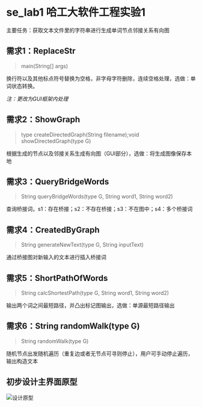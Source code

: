 # se_lab1 哈工大软件工程实验1

主要任务：获取文本文件里的字符串进行生成单词节点邻接关系有向图
 
## 需求1：ReplaceStr

> main(String[] args)

换行符以及其他标点符号替换为空格，非字母字符删除，连续空格处理，选做：单词状态转换。

*注：更改为GUI框架内处理*

## 需求2：ShowGraph

> type createDirectedGraph(String filename);void showDirectedGraph(type G)

根据生成的节点以及邻接关系生成有向图（GUI部分），选做：将生成图像保存本地

## 需求3：QueryBridgeWords 

> String queryBridgeWords(type G, String word1, String word2)

查询桥接词，s1：存在桥接；s2：不存在桥接；s3：不在图中；s4：多个桥接词

## 需求4：CreatedByGraph 

> String generateNewText(type G, String inputText)

通过桥接图对新输入的文本进行插入桥接词

## 需求5：ShortPathOfWords 

> String calcShortestPath(type G, String word1, String word2)

输出两个词之间最短路径，并凸出标记图输出，选做：单源最短路径输出

## 需求6：String randomWalk(type G) 

> String randomWalk(type G)

随机节点出发随机遍历（重复边或者无节点可寻则停止），用户可手动停止遍历，输出构造文本

## 初步设计主界面原型

![设计原型](https://raw.githubusercontent.com/zhouchang29/se_lab1/master/%E4%B8%BB%E7%95%8C%E9%9D%A2%E8%AE%BE%E8%AE%A1%E5%8E%9F%E5%9E%8B.png)
